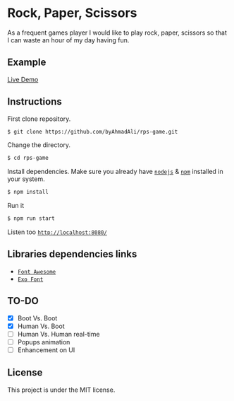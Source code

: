 # Rock, Paper, Scissors

As a frequent games player I would like to play rock, paper, scissors so that I can waste an hour of my day having fun.

## Example
[Live Demo](https://byahmadali.github.io/rps-game/index.html)

## Instructions

First clone repository.
```bash
$ git clone https://github.com/byAhmadAli/rps-game.git
```

Change the directory.
```bash
$ cd rps-game
```

Install dependencies. Make sure you already have [`nodejs`](https://nodejs.org/en/) & [`npm`](https://www.npmjs.com/) installed in your system.
```bash
$ npm install
```

Run it
```bash
$ npm run start
```

Listen too [`http://localhost:8080/`](http://localhost:8080/)

## Libraries dependencies links
* [`Font Awesome`](https://fontawesome.com/how-to-use)
* [`Exo Font`](https://fonts.google.com/?query=exo)

## TO-DO
- [x] Boot Vs. Boot
- [x] Human Vs. Boot
- [ ] Human Vs. Human real-time
- [ ] Popups animation
- [ ] Enhancement on UI

## License
This project is under the MIT license.
